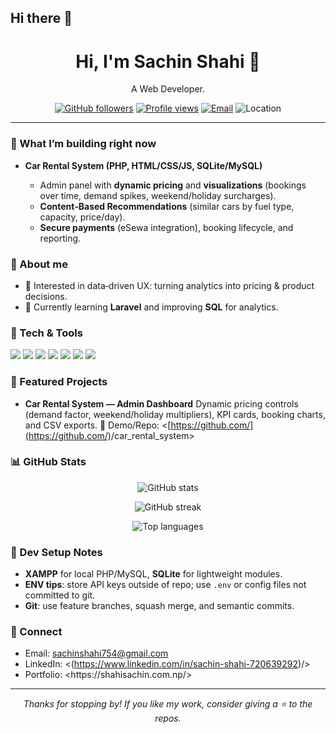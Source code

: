 ## Hi there 👋

<!--
Instructions:
1) Replace placeholders like <your-username>, <your-email>, and links.
2) Rename this file to README.md and place it in a repo named exactly your GitHub username to make it your Profile README.
3) Commit & push. Done!
-->

<h1 align="center">Hi, I'm Sachin Shahi 👋</h1>
<p align="center">
  A Web Developer.
</p>
<p align="center">
  <a href="https://github.com/<sachinshahi754>"><img alt="GitHub followers" src="https://img.shields.io/github/followers/<sachinshahi754>?label=Follow&style=for-the-badge"></a>
  <a href="https://github.com/<sachinshahi754>"><img alt="Profile views" src="https://komarev.com/ghpvc/?username=<sachinshahi754>&style=for-the-badge"></a>
  <a href="mailto:<sachinshahi754@gmail.com>"><img alt="Email" src="https://img.shields.io/badge/Email-Contact-informational?style=for-the-badge"></a>
  <img alt="Location" src="https://img.shields.io/badge/Nepal-Asia%2FKathmandu-red?style=for-the-badge" />
</p>

---

### 🚀 What I’m building right now

* **Car Rental System (PHP, HTML/CSS/JS, SQLite/MySQL)**

  * Admin panel with **dynamic pricing** and **visualizations** (bookings over time, demand spikes, weekend/holiday surcharges).
  * **Content‑Based Recommendations** (similar cars by fuel type, capacity, price/day).
  * **Secure payments** (eSewa integration), booking lifecycle, and reporting.

### 💼 About me

* 🧠 Interested in data‑driven UX: turning analytics into pricing & product decisions.
* 🌱 Currently learning **Laravel** and improving **SQL** for analytics.

### 🧰 Tech & Tools

<p>
  <img src="https://img.shields.io/badge/PHP-777BB4?logo=php&logoColor=white" />
  <img src="https://img.shields.io/badge/Laravel-FF2D20?logo=laravel&logoColor=white" />
  <img src="https://img.shields.io/badge/JavaScript-F7DF1E?logo=javascript&logoColor=black" />
  <img src="https://img.shields.io/badge/HTML5-E34F26?logo=html5&logoColor=white" />
  <img src="https://img.shields.io/badge/CSS3-1572B6?logo=css3&logoColor=white" />
  <img src="https://img.shields.io/badge/SQLite-003B57?logo=sqlite&logoColor=white" />
  <img src="https://img.shields.io/badge/MySQL-4479A1?logo=mysql&logoColor=white" />


</p>

### 📌 Featured Projects

* **Car Rental System — Admin Dashboard**
  Dynamic pricing controls (demand factor, weekend/holiday multipliers), KPI cards, booking charts, and CSV exports.
  🔗 Demo/Repo: <[https://github.com/](https://github.com/)<sachinshahi754>/car_rental_system>



### 📊 GitHub Stats

<p align="center">
  <img src="https://github-readme-stats.vercel.app/api?username=<sachinshahi754>&show_icons=true" alt="GitHub stats" />
</p>
<p align="center">
  <img src="https://streak-stats.demolab.com?user=<sachinshahi754>" alt="GitHub streak" />
</p>
<p align="center">
  <img src="https://github-readme-stats.vercel.app/api/top-langs/?username=<sachinshahi754>&layout=compact" alt="Top languages" />
</p>




### 🔧 Dev Setup Notes

* **XAMPP** for local PHP/MySQL, **SQLite** for lightweight modules.
* **ENV tips**: store API keys outside of repo; use `.env` or config files not committed to git.
* **Git**: use feature branches, squash merge, and semantic commits.

### 🤝 Connect

* Email: <sachinshahi754@gmail.com>
* LinkedIn: <(https://www.linkedin.com/in/sachin-shahi-720639292)<your-handle>/>
* Portfolio: \<https\://shahisachin.com.np/>

---

<p align="center">
  <i>Thanks for stopping by! If you like my work, consider giving a ⭐ to the repos.</i>
</p>

